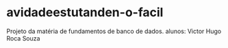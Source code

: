 # avidadeestutanden-o-facil
Projeto da matéria de fundamentos de banco de dados.
alunos:
Victor Hugo Roca Souza 
